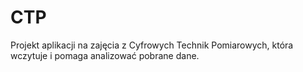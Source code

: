 # CTP
Projekt aplikacji na zajęcia z Cyfrowych Technik Pomiarowych, która wczytuje i pomaga analizować pobrane dane. 
